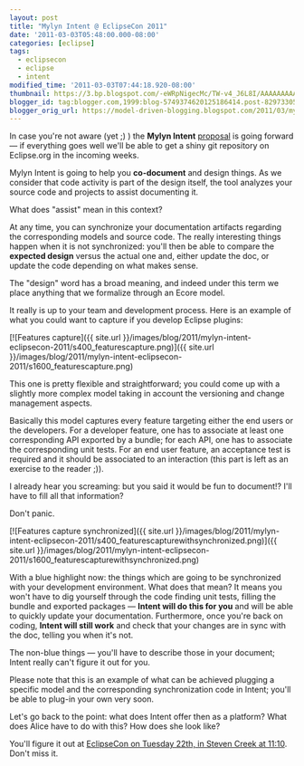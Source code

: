 ```yaml
---
layout: post
title: "Mylyn Intent @ EclipseCon 2011"
date: '2011-03-03T05:48:00.000-08:00'
categories: [eclipse]
tags:
  - eclipsecon
  - eclipse
  - intent
modified_time: '2011-03-03T07:44:18.920-08:00'
thumbnail: https://3.bp.blogspot.com/-eWRpNigecMc/TW-v4_J6L8I/AAAAAAAAAbk/0vE-Ksl34-I/s72-c/featurescapture.png
blogger_id: tag:blogger.com,1999:blog-5749374620125186414.post-8297330572755532929
blogger_orig_url: https://model-driven-blogging.blogspot.com/2011/03/mylyn-intent-eclipsecon-2011.html
---
```


In case you're not aware (yet ;) ) the **Mylyn Intent** [proposal](https://www.eclipse.dev/proposals/mylyn.docs.intent/) is going forward — if everything goes well we'll be able to get a shiny git repository on Eclipse.org in the incoming weeks.

Mylyn Intent is going to help you **co-document** and design things. As we consider that code activity is part of the design itself, the tool analyzes your source code and projects to assist documenting it.

What does "assist" mean in this context?

At any time, you can synchronize your documentation artifacts regarding the corresponding models and source code. The really interesting things happen when it is not synchronized: you'll then be able to compare the **expected design** versus the actual one and, either update the doc, or update the code depending on what makes sense.

The "design" word has a broad meaning, and indeed under this term we place anything that we formalize through an Ecore model.

It really is up to your team and development process. Here is an example of what you could want to capture if you develop Eclipse plugins:

[![Features capture]({{ site.url }}/images/blog/2011/mylyn-intent-eclipsecon-2011/s400_featurescapture.png)]({{ site.url }}/images/blog/2011/mylyn-intent-eclipsecon-2011/s1600_featurescapture.png)

This one is pretty flexible and straightforward; you could come up with a slightly more complex model taking in account the versioning and change management aspects.

Basically this model captures every feature targeting either the end users or the developers. For a developer feature, one has to associate at least one corresponding API exported by a bundle; for each API, one has to associate the corresponding unit tests. For an end user feature, an acceptance test is required and it should be associated to an interaction (this part is left as an exercise to the reader ;)).

I already hear you screaming: but you said it would be fun to document!? I'll have to fill all that information?

Don't panic.

[![Features capture synchronized]({{ site.url }}/images/blog/2011/mylyn-intent-eclipsecon-2011/s400_featurescapturewithsynchronized.png)]({{ site.url }}/images/blog/2011/mylyn-intent-eclipsecon-2011/s1600_featurescapturewithsynchronized.png)

With a blue highlight now: the things which are going to be synchronized with your development environment. What does that mean? It means you won't have to dig yourself through the code finding unit tests, filling the bundle and exported packages — **Intent will do this for you** and will be able to quickly update your documentation. Furthermore, once you're back on coding, **Intent will still work** and check that your changes are in sync with the doc, telling you when it's not.

The non-blue things — you'll have to describe those in your document; Intent really can't figure it out for you.

Please note that this is an example of what can be achieved plugging a specific model and the corresponding synchronization code in Intent; you'll be able to plug-in your own very soon.

Let's go back to the point: what does Intent offer then as a platform? What does Alice have to do with this? How does she look like?

You'll figure it out at [EclipseCon on Tuesday 22th, in Steven Creek at 11:10](https://www.eclipsecon.org/2011/sessions/?page=sessions&id=2199). Don't miss it.

